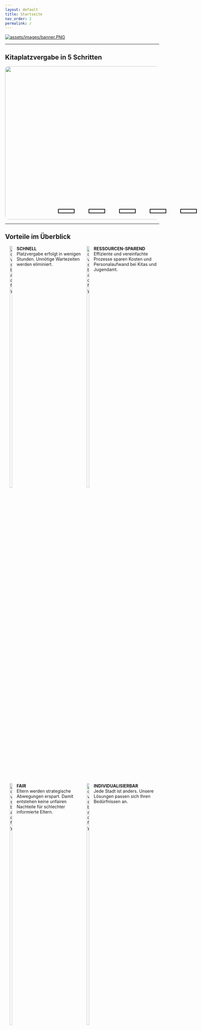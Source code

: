 ```yaml
---
layout: default
title: Startseite
nav_order: 1
permalink: /
---
```


<style type="text/css">
    
    .breakline {
        clear: both;
    }
    
    .row {
        width: 100%;
    }
    .columnleft {
        width: 50%;
        float: left;
    }
    .columnright {
        width: 50%;
        float: right;
    }
    .imgicon {
        width: 15%;
        float: left;
        text-align: center;
    }
    .texticon {
        width: 85%;
        float: right;
    }
    
  
    
        .presse {
        width: 100%;
    }
    .zeitung {
        width: 10%;
        float: left;
        text-align: center;
    }
    .date {
        width: 25%;
        float: left;
    }
    .articlelink {
        width: 65%;
        float: right;
    }
    
    
  .slideshow{
    width: 100%;
    height: 500px;
    border-radius: 10px;
    overflow: hidden;
  }
  .slides{
    width: 500%;
    height: 500px;
    display: flex;
  } 
  .slides input{
    display: none;
  } 
  .slide{
    width: 20%;
    transition: 1s;
  } 
  .slide img{
    width: 800px;
    height: 500px;
  }
  
  /*css for manual slide navigation*/
  
  .navigation-manual{
    position: absolute;
    width: 800px;
    margin-top: -40px;
    display: flex;
    justify-content: center;
  }
  .manual-btn{
    width: 50px;
    height: 10px;
    border: 2px solid rgb(0, 0, 0);
    margin: 6px;
    cursor: pointer;
  }
  .manual-btn:not(:last-child){
    margin-right: 40px;
  } 
  .manual-btn:hover{
    background: #000000;
  }
  
  #radio1:checked ~ .first{
    margin-left: 0;
  }
  #radio2:checked ~ .first{
    margin-left: -20%;
  }
  #radio3:checked ~ .first{
    margin-left: -40%;
  }
  #radio4:checked ~ .first{
    margin-left: -60%;
  }
  #radio5:checked ~ .first{
    margin-left: -80%;
  }

  /*css for automatic navigation*/

  .navigation-auto{
    position: absolute;
    display: flex;
    width: 800px;
    justify-content: center;
    margin-top: 460px;
  }
  .navigation-auto div{
    width: 50px;
    height: 10px;
    margin: 6px;
    cursor: pointer;
    border: 2px solid #000000;
    transition: 0.5s;
  } 
  .navigation-auto div:not(:last-child){
    margin-right: 40px;
  }
  
  #radio1:checked ~ .navigation-auto .auto-btn1{
    background: #000000;
  }
  #radio2:checked ~ .navigation-auto .auto-btn2{
    background: #000000;
  }
  #radio3:checked ~ .navigation-auto .auto-btn3{
    background: #000000;
  }
  #radio4:checked ~ .navigation-auto .auto-btn4{
    background: #000000;
  }
  #radio5:checked ~ .navigation-auto .auto-btn5{
    background: #000000;
  }    
    
</style>

[![assets/images/banner.PNG](assets/images/banner.PNG "Zum Kontaktieren hier klicken")](mailto:thilo.klein@zew.de)


---

## Kitaplatzvergabe in 5 Schritten

<!--image slider start-->
<div class="slideshow">
  <div class="slides">
    <!--radio buttons start-->
    <input type="radio" name="radio-btn" id="radio1">
    <input type="radio" name="radio-btn" id="radio2">
    <input type="radio" name="radio-btn" id="radio3">
    <input type="radio" name="radio-btn" id="radio4">
    <input type="radio" name="radio-btn" id="radio5">
    <!--radio buttons end-->
    <!--slide images start-->
    <div class="slide first">
      <img src="assets/images/1_Screen.png" alt="">
    </div>
    <div class="slide">
      <img src="assets/images/2_Screen.png" alt="">
    </div>
    <div class="slide">
      <img src="assets/images/3_Screen.png" alt="">
    </div>
    <div class="slide">
      <img src="assets/images/4_Screen.png" alt="">
    </div>
    <div class="slide">
      <img src="assets/images/5_Screen.png" alt="">
    </div>
    <!--slide images end-->
    <!--automatic navigation start-->
    <div class="navigation-auto">
      <div class="auto-btn1"></div>
      <div class="auto-btn2"></div>
      <div class="auto-btn3"></div>
      <div class="auto-btn4"></div>
      <div class="auto-btn5"></div>
    </div>
    <!--automatic navigation end-->
  </div>
  <!--manual navigation start-->
  <div class="navigation-manual">
    <label for="radio1" class="manual-btn"></label>
    <label for="radio2" class="manual-btn"></label>
    <label for="radio3" class="manual-btn"></label>
    <label for="radio4" class="manual-btn"></label>
    <label for="radio5" class="manual-btn"></label>
  </div>
  <!--manual navigation end-->
</div>
<!--image slider end-->

<script type="text/javascript">
var counter = 1;
setInterval(function(){
  document.getElementById('radio' + counter).checked = true;
  counter++;
  if(counter > 5){
    counter = 1;
  }
}, 5000);
</script>


---

## Vorteile im Überblick
<div class="row">
    <div class="columnleft">
        <div class="imgicon">
            <img src="assets/images/icon_schnell.png" alt="dvsbadfy" width="45%">
        </div>
        <div class="texticon">
            <b>SCHNELL</b><br>
            Platzvergabe erfolgt in wenigen Stunden. Unnötige Wartezeiten werden eliminiert.
            <p></p>
        </div>
    </div>
    <div class="columnright">
        <div class="imgicon">
            <img src="assets/images/icon_sparen.png" alt="dvsbadfy" width="45%">
        </div>
        <div class="texticon">
            <b>RESSOURCEN-SPAREND</b><br>
            Effiziente und vereinfachte Prozesse sparen Kosten und Personalaufwand bei Kitas und Jugendamt.
            <p></p>
        </div>
    </div>
</div>

<div class="breakline"></div>

<div class="row">
    <div class="columnleft">
        <div class="imgicon">
            <img src="assets/images/icon_fair.png" alt="dvsbadfy" width="45%">
        </div>
        <div class="texticon">
            <b>FAIR</b><br>
            Eltern werden strategische Abwegungen erspart. Damit entstehen keine unfairen Nachteile für schlechter informierte Eltern.
            <p></p>
        </div>
    </div>
    <div class="columnright">
        <div class="imgicon">
            <img src="assets/images/icon_individuell.png" alt="dvsbadfy" width="45%">
        </div>
        <div class="texticon">
            <b>INDIVIDUALISIERBAR</b><br>
            Jede Stadt ist anders. Unsere Lösungen passen sich Ihren Bedürfnissen an.
            <p></p>
        </div>
    </div>
</div>

<div class="breakline"></div>

<div class="row">
    <div class="columnleft">
        <div class="imgicon">
            <img src="assets/images/icon_transparenz.png" alt="dvsbadfy" width="45%">
        </div>
        <div class="texticon">
            <b>TRANSPARENT</b><br>
            Bestehende Vergabekriterien werden respektiert. Es ist klar nachvollziehbar wer wo warum einen Platz bekommen hat - und wer nicht.
            <p></p>
        </div>
    </div>
    <div class="columnright">
        <div class="imgicon">
            <img src="assets/images/icon_open-source.png" alt="dvsbadfy" width="45%">
        </div>
        <div class="texticon">
            <b>OPEN SOURCE</b><br>
            Software-Lösung ist frei Nutzbar und Modifizierbar. Komplementär zu bestehenden Kita-Verwaltungsplattformen.
            <p></p>
        </div>
    </div>
</div>

<div class="breakline"></div>

---

## Was zeichnet KitaMatch aus?

Entwickelt von einem Team...
 - mit über 10 Jahren Erfahrung mit Platzvergabeverfahren im Bildungsbereich
 - sehr gutem Verständnis für die Bedürfnisse von Eltern, Kitas und Jugendämtern
 - an der Spitze der Forschung im Bereich Marktdesign und Matching-Märkte
 - mit einer Vielzahl erfolgreicher Projekte

---

[PDF-Download](){: .btn .btn-purple }

---

## Gefördert durch

{:style="text-align:center;"}
[![bertelsmann_logo2.png](assets/images/bertelsmann_small.jpg){:height="200px" width="200px"}](https://www.bertelsmann-stiftung.de/de/startseite)
[![Leibniz_logo2.png](assets/images/Leibniz_small.jpg){:height="200px" width="200px"}](https://www.leibniz-gemeinschaft.de/)
[![ZEW_logo2.png](assets/images/ZEW_small.jpg){:height="200px" width="200px"}](https://www.zew.de/)

---

## Unsere Projekte

{:style="text-align:center;"}
[![kreis_steinfurt_logo.png](assets/images/kreis_steinfurt_logo.png){:height="200px" width="200px"}](https://www.kreis-steinfurt.de/kv_steinfurt/Home/)
[![Stadt-Kaiserslautern_logo.png](assets/images/Stadt-Kaiserslautern_logo.png){:height="150px" width="150px"}](https://www.kaiserslautern.de/)


---

## In der Presse

<div class="presse">
    <div class="zeitung">
        <img src="assets/images/wiwo_logo.png" alt="dvsbadfy" width="50%">
    </div>
    <div class="date">
        <b>WirtschaftsWoche</b>
    </div>
    <div class="articlelink">
        <a href="https://www.wiwo.de/politik/deutschland/hilfreiche-software-kita-match-ein-kitaplatz-per-algorithmus/27890190.html">„Kita-Match“: Ein Kitaplatz per Algorithmus</a>
    </div>
</div>

<div class="breakline"></div>

<div class="presse">
    <div class="zeitung">
        <img src="assets/images/wiwo_logo.png" alt="dvsbadfy" width="50%">
    </div>
    <div class="date">
        <b>WirtschaftsWoche</b>
    </div>
    <div class="articlelink">
        <a href="https://www.wiwo.de/my/politik/konjunktur/vwl-marktdesign-oekonomie-ohne-elfenbeinturm/25470414.html?ticket=ST-14212654-6IVplpejhVf9Uz4Iv59q-ap1">Marktdesign: Ökonomie ohne Elfenbeinturm – der neue Kitaalgorithmus</a>
    </div>
</div>

<div class="breakline"></div>

<div class="presse">
    <div class="zeitung">
        <img src="assets/images/faz_logo.png" alt="dvsbadfy" width="30%">
    </div>
    <div class="date">
        <b>FAZ</b>
    </div>
    <div class="articlelink">
        <a href="https://www.faz.net/aktuell/wirtschaft/wie-ein-algorithmus-kitaplaetze-fairer-vergeben-soll-16510418.html">Gegen den Kita-Frust – wie ein Algorithmus Kitaplätze fairer vergeben soll</a>
    </div>
</div>

<div class="breakline"></div>

<div class="presse">
    <div class="zeitung">
        <img src="assets/images/faz_logo.png" alt="dvsbadfy" width="30%">
    </div>
    <div class="date">
        <b>FAZ</b>
    </div>
    <div class="articlelink">
        <a href="https://www.faz.net/aktuell/wirtschaft/kinderbetreuung-raus-aus-der-kita-warteschlange-15053793.html">Raus aus der Kita-Warteschlange</a>
    </div>
</div>

<div class="breakline"></div>


---

## Aktuelles

**ZEW Expertise:** [Können Algorithmen eine bessere Kitaplatzvergabe ermöglichen?](https://www.zew.de/das-zew/aktuelles/koennen-algorithmen-eine-bessere-kitaplatzvergabe-ermoeglichen)

Im Interview erklärt Marktdesignexperte Prof. Dr. Thilo Klein ein neues Verfahren, das von Ökonomen des ZEW, der Universität Münster und der University of Oxford pilotiert wird, und eine schnelle, faire und transparente Platzvergabe möglich macht. 

**ZEW Pressemitteilung:** [Kitaplätze schnell, fair und transparent mit einem dezentralen Mechanismus vergeben](https://www.zew.de/presse/pressearchiv/kitaplaetze-schnell-fair-und-transparent-mit-einem-dezentralen-mechanismus-vergeben)

Ein akuter Mangel an Betreuungsplätzen in Kindertagesstätten in Deutschland, komplizierte Anmeldeverfahren und intransparente Vergabekriterien: Das führt zu beruflicher Planungsunsicherheit für Eltern und deren Arbeitgebern, zu Benachteiligungen bildungsferner Haushalte und zu vermeidbarem Verwaltungsaufwand für Kita-Personal.

**ZEW Pressemitteilung:** [ZEW-Förderkreis vergibt erneut Wissenschaftspreise](https://www.zew.de/das-zew/aktuelles/zew-foerderkreis-vergibt-erneut-wissenschaftspreise)

Der ZEW-Förderkreis Wissenschaft und Praxis e.V. zeichnet auch 2020/21 herausragende wissenschaftliche Leistungen und wirtschaftspolitische Beratungsprojekte am ZEW aus. Mit dem Preis für das beste wirtschaftspolitische Beratungsprojekt wurde „KitaMatch“ ausgezeichnet. Das Projektteam entwickelte eine Open Source-Software, um die Kitaplatzvergabe in Deutschland neu zu gestalten.

**ZEW News:** [Wie Städte dem Ansturm auf Kindertagesstätten begegnen können](https://www.zew.de/das-zew/aktuelles/wie-staedte-dem-ansturm-auf-kindertagesstaetten-begegnen-koennen)

In vielen deutschen Städten ist die Vergabe von freien Plätzen in Kindertagesstätten intransparent und mit erheblichen Kosten für Eltern und Kita-Personal verbunden. Neben dem aktuellen Mangel an Kita-Plätzen führen auch ineffiziente Vergabeverfahren dazu, dass der Mangel größer erscheint, als er tatsächlich ist. Eine Möglichkeit zur flächendeckenden Lösung des Problems wären zentrale Vergabesysteme, die gutes Marktdesign durch den Einsatz von bewährten Algorithmen liefern kann.






